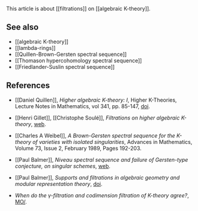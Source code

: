 This article is about [[filtrations]] on [[algebraic K-theory]].

## See also

* [[algebraic K-theory]]
* [[lambda-rings]]
* [[Quillen-Brown-Gersten spectral sequence]]
* [[Thomason hypercohomology spectral sequence]]
* [[Friedlander-Suslin spectral sequence]]

## References

* [[Daniel Quillen]], _Higher algebraic K-theory: I_, Higher K-Theories, Lecture Notes in Mathematics, vol 341, pp. 85-147, [doi](http://dx.doi.org/10.1007/BFb0067053).

* [[Henri Gillet]], [[Christophe Soulé]], _Filtrations on higher algebraic K-theory_, [web](http://www.math.uiuc.edu/K-theory/0327/).

* [[Charles A Weibel]], _A Brown-Gersten spectral sequence for the K-theory of varieties with isolated singularities_, Advances in Mathematics, Volume 73, Issue 2, February 1989, Pages 192-203.

* [[Paul Balmer]], _Niveau spectral sequence and failure of Gersten-type conjecture, on singular schemes_, [web](http://www.math.uiuc.edu/K-theory/0849/).

* [[Paul Balmer]], _Supports and filtrations in algebraic geometry and modular representation theory_, [doi](http://citeseerx.ist.psu.edu/viewdoc/summary?doi=10.1.1.531.257).

* _When do the $\gamma$-filtration and codimension filtration of K-theory agree?_, [MO/](http://mathoverflow.net/questions/106021/when-do-the-gamma-filtration-and-codimension-filtration-of-k-theory-agree).